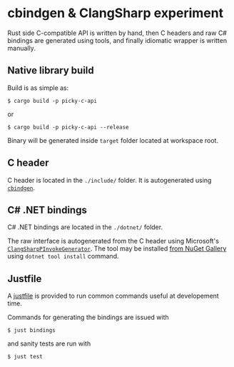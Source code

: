 # cbindgen & ClangSharp experiment

Rust side C-compatible API is written by hand, then C headers and raw C# bindings are generated using tools,
and finally idiomatic wrapper is written manually.

## Native library build

Build is as simple as:

```
$ cargo build -p picky-c-api
```

or

```
$ cargo build -p picky-c-api --release
```

Binary will be generated inside `target` folder located at workspace root.

## C header

C header is located in the `./include/` folder.
It is autogenerated using [`cbindgen`](https://github.com/eqrion/cbindgen/blob/master/docs.md).

## C# .NET bindings

C# .NET bindings are located in the `./dotnet/` folder.

The raw interface is autogenerated from the C header using
Microsoft's [`ClangSharpPInvokeGenerator`](https://github.com/microsoft/ClangSharp).
The tool may be installed [from NuGet Gallery](https://www.nuget.org/packages/ClangSharpPInvokeGenerator/) using `dotnet tool install` command.

## Justfile

A [justfile](https://github.com/casey/just) is provided to run common commands useful at developement time.

Commands for generating the bindings are issued with

```
$ just bindings
```

and sanity tests are run with

```
$ just test
```
